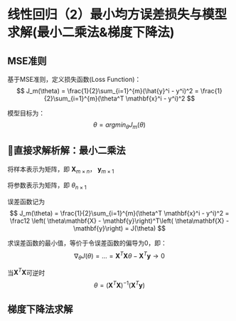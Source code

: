 # 线性回归（2）最小均方误差损失与模型求解(最小二乘法&梯度下降法)

## MSE准则

基于MSE准则，定义损失函数(Loss Function)： 
$$
J_m(\theta) = \frac{1}{2}\sum_{i=1}^{m}(\hat{y}^i - y^i)^2 = \frac{1}{2}\sum_{i=1}^{m}(\theta^T \mathbf{x}^i - y^i)^2
$$

模型目标为：
$$
\theta = argmin_{\theta}J_m(\theta)
$$

## 直接求解析解：最小二乘法

将样本表示为矩阵，即 $\mathbf{X}_{{m}\times{n}}$， $\mathbf{y}_{{m}\times{1}}$

将参数表示为矩阵，即 $\theta_{{n}\times{1}}$

误差函数记为
$$
J_m(\theta) = \frac{1}{2}\sum_{i=1}^{m}(\theta^T \mathbf{x}^i - y^i)^2 = \frac12 \left( \theta\mathbf{X} - \mathbf{y}\right)^T\left( \theta\mathbf{X} - \mathbf{y}\right) = J(\theta)
$$

求误差函数的最小值，等价于令误差函数的偏导为0，即：
$$
\nabla_\theta{J(\theta)} = ... = \mathbf{X}^T\mathbf{X}\theta - \mathbf{X}^T\mathbf{y}  \to 0
$$

当$\mathbf{X}^T\mathbf{X}$可逆时
$$
\theta = \left( \mathbf{X}^T\mathbf{X} \right)^{-1}\left( \mathbf{X}^T\mathbf{y}\right)
$$

## 梯度下降法求解